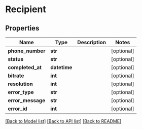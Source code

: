 # Recipient

## Properties
Name | Type | Description | Notes
------------ | ------------- | ------------- | -------------
**phone_number** | **str** |  | [optional] 
**status** | **str** |  | [optional] 
**completed_at** | **datetime** |  | [optional] 
**bitrate** | **int** |  | [optional] 
**resolution** | **int** |  | [optional] 
**error_type** | **str** |  | [optional] 
**error_message** | **str** |  | [optional] 
**error_id** | **int** |  | [optional] 

[[Back to Model list]](../README.md#documentation-for-models) [[Back to API list]](../README.md#documentation-for-api-endpoints) [[Back to README]](../README.md)


